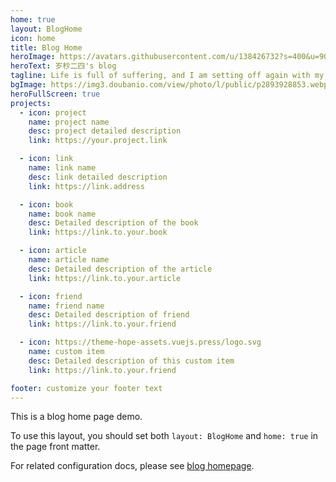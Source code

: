 ```yaml
---
home: true
layout: BlogHome
icon: home
title: Blog Home
heroImage: https://avatars.githubusercontent.com/u/138426732?s=400&u=90c8beeff14397c9cf6a452f14cb7e7cbf7444d5&v=4
heroText: 岁杪二四's blog
tagline: Life is full of suffering, and I am setting off again with my broken paddle.
bgImage: https://img3.doubanio.com/view/photo/l/public/p2893928853.webp
heroFullScreen: true
projects:
  - icon: project
    name: project name
    desc: project detailed description
    link: https://your.project.link

  - icon: link
    name: link name
    desc: link detailed description
    link: https://link.address

  - icon: book
    name: book name
    desc: Detailed description of the book
    link: https://link.to.your.book

  - icon: article
    name: article name
    desc: Detailed description of the article
    link: https://link.to.your.article

  - icon: friend
    name: friend name
    desc: Detailed description of friend
    link: https://link.to.your.friend

  - icon: https://theme-hope-assets.vuejs.press/logo.svg
    name: custom item
    desc: Detailed description of this custom item
    link: https://link.to.your.friend

footer: customize your footer text
---
```

This is a blog home page demo.

To use this layout, you should set both `layout: BlogHome` and `home: true` in the page front matter.

For related configuration docs, please see [blog homepage](https://theme-hope.vuejs.press/guide/blog/home/).
